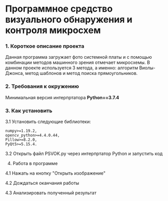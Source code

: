 <h1>Программное средство визуального обнаружения и контроля микросхем</h1>
<h3>1.	Короткое описание проекта</h3>
	Данная программа загружает фото системной платы и с помощью комбинации методов машинного зрения отмечает микросхемы. В данном проекте используется 3 метода, а именно: алгоритм Виолы-Джонса, метод шаблонов и метод поиска прямоугольников.
<h3>2.	Требования к окружению</h3>
<p>Минимальная версия интерпртатора <strong>Python==3.7.4</strong></p>
<h3>3.	Как установить </h3>
	
3.1	Установить следующие библиотеки:

	numpy>=1.19.2,
	opencv_python>=4.4.0.44,
	Pillow>=8.2.0,
	PyQt5>=5.15.4.
	
3.2	Открыть файл PSVOK.py через интерпртатор Python и запустить код

4.	Работа в программе 

4.1	Нажать на кнопку "Открыть изображение"

4.2	Дождаться оканчания работы 

4.3	Анализировать полученный результат

	
